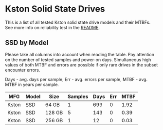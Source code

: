 Kston Solid State Drives
========================

This is a list of all tested Kston solid state drive models and their MTBFs. See
more info on reliability test in the [README](https://github.com/linuxhw/SMART).

SSD by Model
------------

Please take all columns into account when reading the table. Pay attention on the
number of tested samples and power-on days. Simultaneous high values of both MTBF
and errors are possible if only rare drives in the subset encounter errors.

Days - avg. days per sample,
Err  - avg. errors per sample,
MTBF - avg. MTBF in years per sample.

| MFG       | Model              | Size   | Samples | Days  | Err   | MTBF |
|-----------|--------------------|--------|---------|-------|-------|------|
| Kston     | SSD                | 64 GB  | 1       | 699   | 0     | 1.92   |
| Kston     | SSD                | 128 GB | 5       | 143   | 0     | 0.39   |
| Kston     | SSD                | 256 GB | 1       | 12    | 0     | 0.03   |
